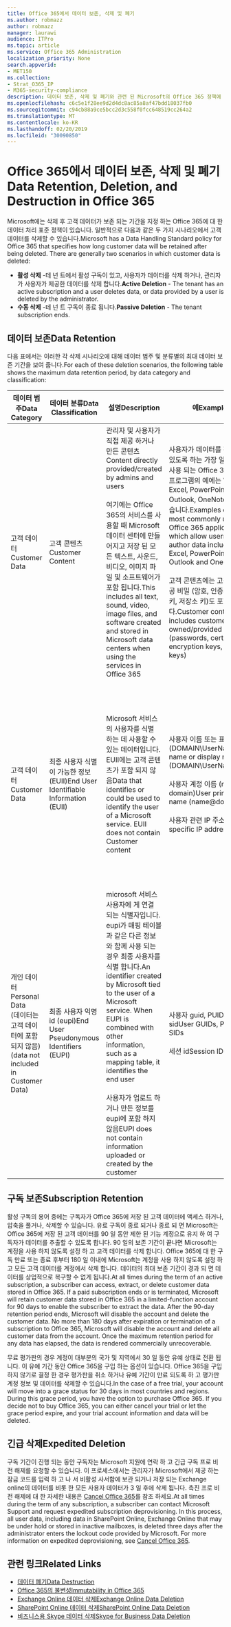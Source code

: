 ```yaml
---
title: Office 365에서 데이터 보존, 삭제 및 폐기
ms.author: robmazz
author: robmazz
manager: laurawi
audience: ITPro
ms.topic: article
ms.service: Office 365 Administration
localization_priority: None
search.appverid:
- MET150
ms.collection:
- Strat_O365_IP
- M365-security-compliance
description: 데이터 보존, 삭제 및 폐기와 관련 된 Microsoft의 Office 365 정책에 대 한 개요입니다.
ms.openlocfilehash: c6c5e1f28ee9d2d4dc8ac85a8af47bdd18037fb0
ms.sourcegitcommit: c94cb88a9ce5bcc2d3c558f0fcc648519cc264a2
ms.translationtype: MT
ms.contentlocale: ko-KR
ms.lasthandoff: 02/20/2019
ms.locfileid: "30090850"
---
```

# <a name="data-retention-deletion-and-destruction-in-office-365"></a><span data-ttu-id="4515c-103">Office 365에서 데이터 보존, 삭제 및 폐기</span><span class="sxs-lookup"><span data-stu-id="4515c-103">Data Retention, Deletion, and Destruction in Office 365</span></span>

<span data-ttu-id="4515c-p101">Microsoft에는 삭제 후 고객 데이터가 보존 되는 기간을 지정 하는 Office 365에 대 한 데이터 처리 표준 정책이 있습니다. 일반적으로 다음과 같은 두 가지 시나리오에서 고객 데이터를 삭제할 수 있습니다.</span><span class="sxs-lookup"><span data-stu-id="4515c-p101">Microsoft has a Data Handling Standard policy for Office 365 that specifies how long customer data will be retained after being deleted. There are generally two scenarios in which customer data is deleted:</span></span>

- <span data-ttu-id="4515c-106">**활성 삭제** -테 넌 트에서 활성 구독이 있고, 사용자가 데이터를 삭제 하거나, 관리자가 사용자가 제공한 데이터를 삭제 합니다.</span><span class="sxs-lookup"><span data-stu-id="4515c-106">**Active Deletion** - The tenant has an active subscription and a user deletes data, or data provided by a user is deleted by the administrator.</span></span>
- <span data-ttu-id="4515c-107">**수동 삭제** -테 넌 트 구독이 종료 됩니다.</span><span class="sxs-lookup"><span data-stu-id="4515c-107">**Passive Deletion** - The tenant subscription ends.</span></span>

## <a name="data-retention"></a><span data-ttu-id="4515c-108">데이터 보존</span><span class="sxs-lookup"><span data-stu-id="4515c-108">Data Retention</span></span>

<span data-ttu-id="4515c-109">다음 표에서는 이러한 각 삭제 시나리오에 대해 데이터 범주 및 분류별의 최대 데이터 보존 기간을 보여 줍니다.</span><span class="sxs-lookup"><span data-stu-id="4515c-109">For each of these deletion scenarios, the following table shows the maximum data retention period, by data category and classification:</span></span>

| <span data-ttu-id="4515c-110">데이터 범주</span><span class="sxs-lookup"><span data-stu-id="4515c-110">Data Category</span></span> | <span data-ttu-id="4515c-111">데이터 분류</span><span class="sxs-lookup"><span data-stu-id="4515c-111">Data Classification</span></span> | <span data-ttu-id="4515c-112">설명</span><span class="sxs-lookup"><span data-stu-id="4515c-112">Description</span></span> | <span data-ttu-id="4515c-113">예</span><span class="sxs-lookup"><span data-stu-id="4515c-113">Examples</span></span> | <span data-ttu-id="4515c-114">보존 기간</span><span class="sxs-lookup"><span data-stu-id="4515c-114">Retention Period</span></span> |
|-----------------|-----------------|-----------------|----------------------------------|-------------------------------|
| <span data-ttu-id="4515c-115">고객 데이터</span><span class="sxs-lookup"><span data-stu-id="4515c-115">Customer Data</span></span> | <span data-ttu-id="4515c-116">고객 콘텐츠</span><span class="sxs-lookup"><span data-stu-id="4515c-116">Customer Content</span></span>| <span data-ttu-id="4515c-117">관리자 및 사용자가 직접 제공 하거나 만든 콘텐츠</span><span class="sxs-lookup"><span data-stu-id="4515c-117">Content directly provided/created by admins and users</span></span> <br><br> <span data-ttu-id="4515c-118">여기에는 Office 365의 서비스를 사용할 때 Microsoft 데이터 센터에 만들어지고 저장 된 모든 텍스트, 사운드, 비디오, 이미지 파일 및 소프트웨어가 포함 됩니다.</span><span class="sxs-lookup"><span data-stu-id="4515c-118">This includes all text, sound, video, image files, and software created and stored in Microsoft data centers when using the services in Office 365</span></span> | <span data-ttu-id="4515c-119">사용자가 데이터를 작성할 수 있도록 하는 가장 일반적으로 사용 되는 Office 365 응용 프로그램의 예에는 Word, Excel, PowerPoint, Outlook, OneNote 등이 있습니다.</span><span class="sxs-lookup"><span data-stu-id="4515c-119">Examples of the most commonly used Office 365 applications which allow users to author data include Word, Excel, PowerPoint, Outlook and OneNote</span></span> <br><br> <span data-ttu-id="4515c-120">고객 콘텐츠에는 고객 소유/제공 비밀 (암호, 인증서, 암호화 키, 저장소 키)도 포함 됩니다.</span><span class="sxs-lookup"><span data-stu-id="4515c-120">Customer content also includes customer-owned/provided secrets (passwords, certificates, encryption keys, storage keys)</span></span> | <span data-ttu-id="4515c-121">**활성 삭제 시나리오:** 최대 30 일</span><span class="sxs-lookup"><span data-stu-id="4515c-121">**Active Deletion Scenario:** at most 30 days</span></span> <br><br> <span data-ttu-id="4515c-122">**수동 삭제 시나리오:** 최대 180 일</span><span class="sxs-lookup"><span data-stu-id="4515c-122">**Passive Deletion Scenario:** at most 180 days</span></span> |
| <span data-ttu-id="4515c-123">고객 데이터</span><span class="sxs-lookup"><span data-stu-id="4515c-123">Customer Data</span></span> | <span data-ttu-id="4515c-124">최종 사용자 식별이 가능한 정보 (EUII)</span><span class="sxs-lookup"><span data-stu-id="4515c-124">End User Identifiable Information (EUII)</span></span> | <span data-ttu-id="4515c-p102">Microsoft 서비스의 사용자를 식별 하는 데 사용할 수 있는 데이터입니다. EUII에는 고객 콘텐츠가 포함 되지 않음</span><span class="sxs-lookup"><span data-stu-id="4515c-p102">Data that identifies or could be used to identify the user of a Microsoft service. EUII does not contain Customer content</span></span> | <span data-ttu-id="4515c-127">사용자 이름 또는 표시 이름 (DOMAIN\UserName)</span><span class="sxs-lookup"><span data-stu-id="4515c-127">User name or display name (DOMAIN\UserName)</span></span> <br><br> <span data-ttu-id="4515c-128">사용자 계정 이름 (name @ domain)</span><span class="sxs-lookup"><span data-stu-id="4515c-128">User principal name (name@domain)</span></span> <br><br>  <span data-ttu-id="4515c-129">사용자 관련 IP 주소</span><span class="sxs-lookup"><span data-stu-id="4515c-129">User-specific IP addresses</span></span> | <span data-ttu-id="4515c-130">**활성 삭제 시나리오:** 최대 180 일 (테 넌 트 관리자 작업에만 해당)</span><span class="sxs-lookup"><span data-stu-id="4515c-130">**Active Deletion Scenario:** at most 180 days (only a tenant administrator action)</span></span> <br><br> <span data-ttu-id="4515c-131">**수동 삭제 시나리오:** 최대 180 일</span><span class="sxs-lookup"><span data-stu-id="4515c-131">**Passive Deletion Scenario:** at most 180 days</span></span> |
| <span data-ttu-id="4515c-132">개인 데이터</span><span class="sxs-lookup"><span data-stu-id="4515c-132">Personal Data</span></span> <br> <span data-ttu-id="4515c-133">(데이터는 고객 데이터에 포함 되지 않음)</span><span class="sxs-lookup"><span data-stu-id="4515c-133">(data not included in Customer Data)</span></span> | <span data-ttu-id="4515c-134">최종 사용자 익명 id (eupi)</span><span class="sxs-lookup"><span data-stu-id="4515c-134">End User Pseudonymous Identifiers (EUPI)</span></span> | <span data-ttu-id="4515c-p103">microsoft 서비스 사용자에 게 연결 되는 식별자입니다. eupi가 매핑 테이블과 같은 다른 정보와 함께 사용 되는 경우 최종 사용자를 식별 합니다.</span><span class="sxs-lookup"><span data-stu-id="4515c-p103">An identifier created by Microsoft tied to the user of a Microsoft service. When EUPI is combined with other information, such as a mapping table, it identifies the end user</span></span> <br><br> <span data-ttu-id="4515c-137">사용자가 업로드 하거나 만든 정보를 eupi에 포함 하지 않음</span><span class="sxs-lookup"><span data-stu-id="4515c-137">EUPI does not contain information uploaded or created by the customer</span></span> | <span data-ttu-id="4515c-138">사용자 guid, PUIDs 또는 sid</span><span class="sxs-lookup"><span data-stu-id="4515c-138">User GUIDs, PUIDs, or SIDs</span></span> <br><br> <span data-ttu-id="4515c-139">세션 id</span><span class="sxs-lookup"><span data-stu-id="4515c-139">Session IDs</span></span> | <span data-ttu-id="4515c-140">**활성 삭제 시나리오:** 최대 30 일</span><span class="sxs-lookup"><span data-stu-id="4515c-140">**Active Deletion Scenario:** at most 30 days</span></span> <br><br> <span data-ttu-id="4515c-141">**수동 삭제 시나리오:** 최대 180 일</span><span class="sxs-lookup"><span data-stu-id="4515c-141">**Passive Deletion Scenario:** at most 180 days</span></span> |

## <a name="subscription-retention"></a><span data-ttu-id="4515c-142">구독 보존</span><span class="sxs-lookup"><span data-stu-id="4515c-142">Subscription Retention</span></span>

<span data-ttu-id="4515c-p104">활성 구독의 용어 중에는 구독자가 Office 365에 저장 된 고객 데이터에 액세스 하거나, 압축을 풀거나, 삭제할 수 있습니다. 유료 구독이 종료 되거나 종료 되 면 Microsoft는 Office 365에 저장 된 고객 데이터를 90 일 동안 제한 된 기능 계정으로 유지 하 여 구독자가 데이터를 추출할 수 있도록 합니다. 90 일의 보존 기간이 끝나면 Microsoft는 계정을 사용 하지 않도록 설정 하 고 고객 데이터를 삭제 합니다. Office 365에 대 한 구독 만료 또는 종료 후부터 180 일 이내에 Microsoft는 계정을 사용 하지 않도록 설정 하 고 모든 고객 데이터를 계정에서 삭제 합니다. 데이터의 최대 보존 기간이 경과 되 면 데이터를 상업적으로 복구할 수 없게 됩니다.</span><span class="sxs-lookup"><span data-stu-id="4515c-p104">At all times during the term of an active subscription, a subscriber can access, extract, or delete customer data stored in Office 365. If a paid subscription ends or is terminated, Microsoft will retain customer data stored in Office 365 in a limited-function account for 90 days to enable the subscriber to extract the data. After the 90-day retention period ends, Microsoft will disable the account and delete the customer data. No more than 180 days after expiration or termination of a subscription to Office 365, Microsoft will disable the account and delete all customer data from the account. Once the maximum retention period for any data has elapsed, the data is rendered commercially unrecoverable.</span></span>

<span data-ttu-id="4515c-p105">무료 평가판의 경우 계정이 대부분의 국가 및 지역에서 30 일 동안 유예 상태로 전환 됩니다. 이 유예 기간 동안 Office 365을 구입 하는 옵션이 있습니다. Office 365을 구입 하지 않기로 결정 한 경우 평가판을 취소 하거나 유예 기간이 만료 되도록 하 고 평가판 계정 정보 및 데이터를 삭제할 수 있습니다.</span><span class="sxs-lookup"><span data-stu-id="4515c-p105">In the case of a free trial, your account will move into a grace status for 30 days in most countries and regions. During this grace period, you have the option to purchase Office 365. If you decide not to buy Office 365, you can either cancel your trial or let the grace period expire, and your trial account information and data will be deleted.</span></span>

## <a name="expedited-deletion"></a><span data-ttu-id="4515c-151">긴급 삭제</span><span class="sxs-lookup"><span data-stu-id="4515c-151">Expedited Deletion</span></span>
<span data-ttu-id="4515c-p106">구독 기간이 진행 되는 동안 구독자는 Microsoft 지원에 연락 하 고 긴급 구독 프로 비전 해제를 요청할 수 있습니다. 이 프로세스에서는 관리자가 Microsoft에서 제공 하는 잠금 코드를 입력 하 고 나 서 비활성 사서함에 보관 되거나 저장 되는 Exchange online의 데이터를 비롯 한 모든 사용자 데이터가 3 일 후에 삭제 됩니다. 촉진 프로 비전 해제에 대 한 자세한 내용은 [Cancel Office 365](https://support.office.com/article/Cancel-Office-365-for-business-b1bc0bef-4608-4601-813a-cdd9f746709a)를 참조 하세요.</span><span class="sxs-lookup"><span data-stu-id="4515c-p106">At all times during the term of any subscription, a subscriber can contact Microsoft Support and request expedited subscription deprovisioning. In this process, all user data, including data in SharePoint Online, Exchange Online that may be under hold or stored in inactive mailboxes, is deleted three days after the administrator enters the lockout code provided by Microsoft. For more information on expedited deprovisioning, see [Cancel Office 365](https://support.office.com/article/Cancel-Office-365-for-business-b1bc0bef-4608-4601-813a-cdd9f746709a).</span></span>

## <a name="related-links"></a><span data-ttu-id="4515c-155">관련 링크</span><span class="sxs-lookup"><span data-stu-id="4515c-155">Related Links</span></span>
- [<span data-ttu-id="4515c-156">데이터 폐기</span><span class="sxs-lookup"><span data-stu-id="4515c-156">Data Destruction</span></span>](office-365-data-destruction.md)
- [<span data-ttu-id="4515c-157">Office 365의 불변성</span><span class="sxs-lookup"><span data-stu-id="4515c-157">Immutability in Office 365</span></span>](office-365-data-immutability.md)
- [<span data-ttu-id="4515c-158">Exchange Online 데이터 삭제</span><span class="sxs-lookup"><span data-stu-id="4515c-158">Exchange Online Data Deletion</span></span>](office-365-exchange-online-data-deletion.md)
- [<span data-ttu-id="4515c-159">SharePoint Online 데이터 삭제</span><span class="sxs-lookup"><span data-stu-id="4515c-159">SharePoint Online Data Deletion</span></span>](office-365-sharepoint-online-data-deletion.md)
- [<span data-ttu-id="4515c-160">비즈니스용 Skype 데이터 삭제</span><span class="sxs-lookup"><span data-stu-id="4515c-160">Skype for Business Data Deletion</span></span>](office-365-skype-data-deletion.md)